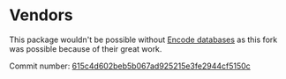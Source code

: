 # Vendors

This package wouldn't be possible without [Encode databases](https://github.com/encode/databases)
as this fork was possible because of their great work.

Commit number: [615c4d602beb5b067ad925215e3fe2944cf5150c](https://github.com/encode/databases/commit/615c4d602beb5b067ad925215e3fe2944cf5150c)

